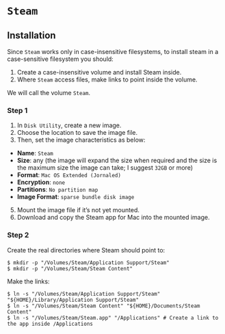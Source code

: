# `Steam`

## Installation

Since `Steam` works only in case-insensitive filesystems, to install steam in a case-sensitive filesystem you should:

1. Create a case-insensitive volume and install Steam inside.
2. Where `Steam` access files, make links to point inside the volume.

We will call the volume `Steam`.

### Step 1

1. In `Disk Utility`, create a new image.
3. Choose the location to save the image file.
4. Then, set the image characteristics as below:
  * **Name**: `Steam`
  * **Size**: any (the image will expand the size when required and the size is the maximum size the image can take; I suggest `32GB` or more)
  * **Format**: `Mac OS Extended (Jornaled)`
  * **Encryption**: `none`
  * **Partitions**: `No partition map`
  * **Image Format**: `sparse bundle disk image`
5. Mount the image file if it’s not yet mounted.
6. Download and copy the Steam app for Mac into the mounted image.

### Step 2

Create the real directories where Steam should point to:
```ShellSession
$ mkdir -p "/Volumes/Steam/Application Support/Steam"
$ mkdir -p "/Volumes/Steam/Steam Content"
```

Make the links:
```ShellSession
$ ln -s "/Volumes/Steam/Application Support/Steam" "${HOME}/Library/Application Support/Steam"
$ ln -s "/Volumes/Steam/Steam Content" "${HOME}/Documents/Steam Content"
$ ln -s "/Volumes/Steam/Steam.app" "/Applications" # Create a link to the app inside /Applications
```
